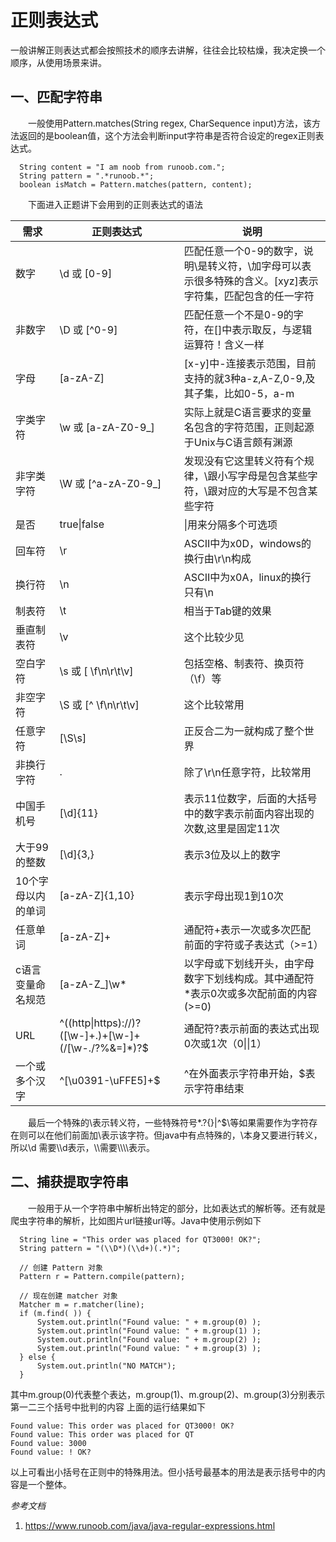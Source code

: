 # 正则表达式

一般讲解正则表达式都会按照技术的顺序去讲解，往往会比较枯燥，我决定换一个顺序，从使用场景来讲。

## 一、匹配字符串
&emsp;&emsp;一般使用Pattern.matches(String regex, CharSequence input)方法，该方法返回的是boolean值，这个方法会判断input字符串是否符合设定的regex正则表达式。  
```
  String content = "I am noob from runoob.com.";
  String pattern = ".*runoob.*";
  boolean isMatch = Pattern.matches(pattern, content);
```  
&emsp;&emsp;下面进入正题讲下会用到的正则表达式的语法  

需求 | 正则表达式 |  说明  
-|-|-
数字 | \d 或 [0-9] | 匹配任意一个0-9的数字，说明\是转义符，\加字母可以表示很多特殊的含义。[xyz]表示字符集，匹配包含的任一字符 |
非数字 | \D 或 [^0-9] | 匹配任意一个不是0-9的字符，在[]中表示取反，与逻辑运算符！含义一样 |
字母 | [a-zA-Z] | [x-y]中-连接表示范围，目前支持的就3种a-z,A-Z,0-9,及其子集，比如0-5，a-m |
字类字符 | \w 或 [a-zA-Z0-9_] | 实际上就是C语言要求的变量名包含的字符范围，正则起源于Unix与C语言颇有渊源 |
非字类字符 | \W 或 [^a-zA-Z0-9_] | 发现没有它这里转义符有个规律，\跟小写字母是包含某些字符，\跟对应的大写是不包含某些字符 |
是否 | true&#124;false | &#124;用来分隔多个可选项 |
回车符 | \r | ASCII中为x0D，windows的换行由\r\n构成 |
换行符 | \n | ASCII中为x0A，linux的换行只有\n |
制表符 | \t | 相当于Tab键的效果 |
垂直制表符 | \v | 这个比较少见 |
空白字符 | \s 或 [ \f\n\r\t\v] | 包括空格、制表符、换页符（\f）等 |
非空字符 | \S 或 [^ \f\n\r\t\v] | 这个比较常用 |
任意字符 | [\S\s] | 正反合二为一就构成了整个世界 |
非换行字符 | . | 除了\r\n任意字符，比较常用 |
中国手机号 | [\d]{11} | 表示11位数字，后面的大括号中的数字表示前面内容出现的次数,这里是固定11次 |
大于99的整数 | [\d]{3,} | 表示3位及以上的数字 |
10个字母以内的单词  | [a-zA-Z]{1,10} | 表示字母出现1到10次 |
任意单词  | [a-zA-Z]+ | 通配符+表示一次或多次匹配前面的字符或子表达式（>=1） |
c语言变量命名规范  | [a-zA-Z_]\w* | 以字母或下划线开头，由字母数字下划线构成。其中通配符*表示0次或多次配前面的内容(>=0) |
URL  | ^((http&#124;https)://)?([\w-]+\.)+[\w-]+(/[\w-./?%&=]*)?$ | 通配符?表示前面的表达式出现0次或1次（0&#124;&#124;1） |
一个或多个汉字  | ^[\u0391-\uFFE5]+$ | ^在外面表示字符串开始，$表示字符串结束 |


&emsp;&emsp;最后一个特殊的\表示转义符，一些特殊符号*.?[](){}|^$\等如果需要作为字符存在则可以在他们前面加\表示该字符。但java中有点特殊的，\本身又要进行转义，所以\d 需要\\\\d表示，\\\\需要\\\\\\\\表示。

## 二、捕获提取字符串
&emsp;&emsp;一般用于从一个字符串中解析出特定的部分，比如表达式的解析等。还有就是爬虫字符串的解析，比如图片url链接url等。Java中使用示例如下  
```
  String line = "This order was placed for QT3000! OK?";
  String pattern = "(\\D*)(\\d+)(.*)";
 
  // 创建 Pattern 对象
  Pattern r = Pattern.compile(pattern);
 
  // 现在创建 matcher 对象
  Matcher m = r.matcher(line);
  if (m.find( )) {
      System.out.println("Found value: " + m.group(0) );
      System.out.println("Found value: " + m.group(1) );
      System.out.println("Found value: " + m.group(2) );
      System.out.println("Found value: " + m.group(3) ); 
  } else {
      System.out.println("NO MATCH");
  }
```  
其中m.group(0)代表整个表达，m.group(1)、m.group(2)、m.group(3)分别表示第一二三个括号中批判的内容
上面的运行结果如下  
```
Found value: This order was placed for QT3000! OK?
Found value: This order was placed for QT
Found value: 3000
Found value: ! OK?
```  
以上可看出小括号在正则中的特殊用法。但小括号最基本的用法是表示括号中的内容是一个整体。
  
  
*参考文档*
1. <https://www.runoob.com/java/java-regular-expressions.html>


